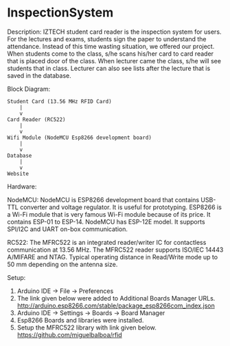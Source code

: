 # InspectionSystem
Description:
IZTECH student card reader is the inspection system for users. 
For the lectures and exams, students sign the paper to understand the attendance. 
Instead of this time wasting situation, we offered our project. 
When students come to the class, s/he scans his/her card to card reader that is placed door of the class. 
When lecturer came the class, s/he will see students that in class. 
Lecturer can also see lists after the lecture that is saved in the database.
	

 Block Diagram:

 	Student Card (13.56 MHz RFID Card)
	  	|
  		v 
 	Card Reader (RC522)
  		|
  		v 
 	Wifi Module (NodeMCU Esp8266 development board)
  		|
 	 	v
 	Database 
  		|
  		v 
 	Website

Hardware:

NodeMCU: NodeMCU is ESP8266 development board that contains USB-TTL converter and voltage regulator. 
It is useful for prototyping. ESP8266 is a Wi-Fi module that is very famous Wi-Fi module because of its price. 
It contains ESP-01 to ESP-14. NodeMCU has ESP-12E model. It supports SPI/I2C and UART on-box communication.

RC522: The MFRC522 is an integrated reader/writer IC for contactless communication at 13.56 MHz. 
The MFRC522 reader supports ISO/IEC 14443 A/MIFARE and NTAG. 
Typical operating distance in Read/Write mode up to 50 mm depending on the antenna size. 

Setup:
1.	Arduino IDE -> File -> Preferences
2.	The link given below were added to Additional Boards Manager URLs. 
    http://arduino.esp8266.com/stable/package_esp8266com_index.json
3.	Arduino IDE -> Settings -> Boards -> Board Manager
4.	Esp8266 Boards and libraries were installed.
5.  Setup the MFRC522 library with link given below.
    https://github.com/miguelbalboa/rfid
